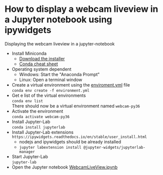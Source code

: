 # How to display a webcam liveview in a Jupyter notebook using ipywidgets
Displaying the webcam liveview in a jupyter-notebook

* Install Miniconda
    * [Download the installer](https://docs.conda.io/en/latest/miniconda.html)
    * [Conda cheat sheet](https://docs.conda.io/projects/conda/en/latest/_downloads/1f5ecf5a87b1c1a8aaf5a7ab8a7a0ff7/conda-cheatsheet.pdf)
* Operating system dependent
    * Windows: Start the "Anaconda Prompt"
    * Linux: Open a terminal window
* Create a virtual environment using the [enviroment.yml](./environment.yml) file <br>`conda env create -f environment.yml`
* Get e list of the virtual environments<br>
`conda env list` <br>
There should now be a virtual environment named `webcam-py36`
* Activate the environment <br>
`conda activate webcam-py36`
* Install Jupyter-Lab <br>
`conda install jupyterlab`
* Install Jupyter-Lab extensions <br>
`https://ipywidgets.readthedocs.io/en/stable/user_install.html`
    * nodejs and ipywidgets should be already installed
    * `jupyter labextension install @jupyter-widgets/jupyterlab-manager`
* Start Jupyter-Lab<br>
`jupyter-lab`
* Open the Jupyter notebook [WebcamLiveView.ipynb](./WebcamLiveView.ipynb)




